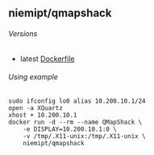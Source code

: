 ## niemipt/qmapshack

###### Versions
* latest [Dockerfile](https://github.com/niemipt/docker/blob/master/qmapshack/Dockerfile)

###### Using example
```
sudo ifconfig lo0 alias 10.200.10.1/24
open -a XQuartz
xhost + 10.200.10.1
docker run -d --rm --name QMapShack \
	-e DISPLAY=10.200.10.1:0 \
	-v /tmp/.X11-unix:/tmp/.X11-unix \
	niemipt/qmapshack
```
